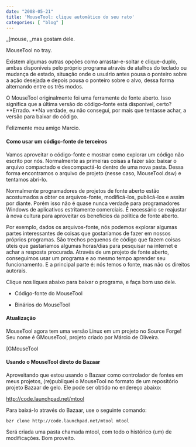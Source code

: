 ```yaml
---
date: "2008-05-21"
title: 'MouseTool: clique automático do seu rato'
categories: [ "blog" ]
---
```

_[mouse, _mas gostam dele.

MouseTool no tray.

Existem algumas outras opções como arrastar-e-soltar e clique-duplo, ambas disponíveis pelo próprio programa através de atalhos do teclado ou mudança de estado, situação onde o usuário antes pousa o ponteiro sobre a ação desejada e depois pousa o ponteiro sobre o alvo, dessa forma alternando entre os três modos.

O MouseTool originalmente foi uma ferramente de fonte aberto. Isso significa que a última versão do código-fonte está disponível, certo? **Errado. **Na verdade, eu não consegui, por mais que tentasse achar,  a versão para baixar do código.

Felizmente meu amigo Marcio.

#### Como usar um código-fonte de terceiros

Vamos aproveitar o código-fonte e mostrar como explorar um código não escrito por nós. Normalmente as primeiras coisas a fazer são: baixar o arquivo compactado e descompactá-lo dentro de uma nova pasta. Dessa forma encontramos o arquivo de projeto (nesse caso, MouseTool.dsw) e tentamos abri-lo.

Normalmente programadores de projetos de fonte aberto estão acostumados a obter os arquivos-fonte, modificá-los, publicá-los e assim por diante. Porém isso não é quase nunca verdade para programadores Windows de aplicativos estritamente comerciais. É necessário se reajustar à nova cultura para aproveitar os benefícios da política de fonte aberto.

Por exemplo, dados os arquivos-fonte, nós podemos explorar algumas partes interessantes de coisas que gostaríamos de fazer em nossos próprios programas. São trechos pequenos de código que fazem coisas úteis que gastaríamos algumas horas/dias para pesquisar na internet e achar a resposta procurada. Através de um projeto de fonte aberto, conseguimos usar um programa e ao mesmo tempo aprender seu funcionamento. E a principal parte é: nós temos o fonte, mas não os direitos autorais.

Clique nos liques abaixo para baixar o programa, e faça bom uso dele.

	
  * Código-fonte do MouseTool 

	
  * Binários do MouseTool 

####  Atualização

MouseTool agora tem uma versão Linux em um projeto no Source Forge! Seu nome é GMouseTool, projeto criado por Márcio de Oliveira.

	
[GMouseTool 

#### Usando o MouseTool direto do Bazaar

Aproveitando que estou usando o Bazaar como controlador de fontes em meus projetos, (re)publiquei o MouseTool no formato de um repositório projeto Bazaar de gelo. Ele pode ser obtido no endereço abaixo:

http://code.launchpad.net/mtool

Para baixá-lo através do Bazaar, use o seguinte comando:

    
    bzr clone http://code.launchpad.net/mtool mtool

Será criada uma pasta chamada mtool, com todo o histórico (um) de modificações. Bom proveito.
